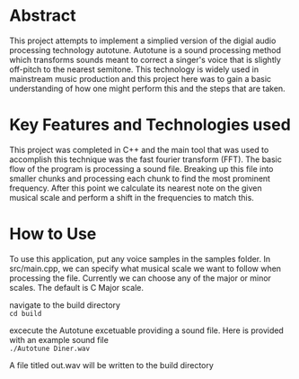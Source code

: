 # Abstract
This project attempts to implement a simplied version of the digial audio processing technology autotune. Autotune is a sound processing method which transforms sounds meant to correct a singer's voice that is slightly off-pitch to the nearest semitone. This technology is widely used in mainstream music production and this project here was to gain a basic understanding of how one might perform this and the steps that are taken. 

# Key Features and Technologies used
This project was completed in C++ and the main tool that was used to accomplish this technique was the fast fourier transform (FFT). The basic flow of the program is processing a sound file. Breaking up this file into smaller chunks and processing each chunk to find the most prominent frequency. After this point we calculate its nearest note on the given musical scale and perform a shift in the frequencies to match this. 

# How to Use
To use this application, put any voice samples in the samples folder. In src/main.cpp, we can specify what musical scale we want to follow when processing the file. Currently we can choose any of the major or minor scales. The default is C Major scale. 

navigate to the build directory \
`cd build`

excecute the Autotune excetuable providing a sound file. Here is provided with an example sound file \
`./Autotune Diner.wav`

A file titled out.wav will be written to the build directory

